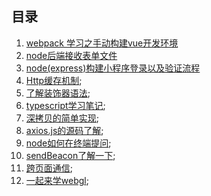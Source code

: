 ## 目录
1. [webpack 学习之手动构建vue开发环境](https://github.com/sansui-orz/blog/blob/master/articles/webpack%E6%89%8B%E5%8A%A8%E6%9E%84%E5%BB%BAVue%E5%BC%80%E5%8F%91%E7%8E%AF%E5%A2%83.md)
2. [node后端接收表单文件](https://github.com/sansui-orz/blog/blob/master/articles/node%E5%90%8E%E7%AB%AF%E6%8E%A5%E6%94%B6%E8%A1%A8%E5%8D%95%E6%96%87%E4%BB%B6.md)
3. [node(express)构建小程序登录以及验证流程](https://github.com/sansui-orz/blog/blob/master/articles/node(express)%E6%9E%84%E5%BB%BA%E5%B0%8F%E7%A8%8B%E5%BA%8F%E7%99%BB%E5%BD%95%E4%BB%A5%E5%8F%8A%E9%AA%8C%E8%AF%81%E6%B5%81%E7%A8%8B.md)
4. [Http缓存机制](./articles/Http缓存机制.md);
5. [了解装饰器语法](./articles/了解装饰器语法.md);
6. [typescript学习笔记](./articles/typescript学习笔记.md);
7. [深拷贝的简单实现](./articles/零碎/深拷贝的简单实现.md);
8. [axios.js的源码了解](./articles/零碎/阅读axios.js源码.md);
9. [node如何在终端提问](./articles/零碎/node如何在终端提问.md);
10. [sendBeacon了解一下](./articles/零碎/sendBeacon了解一下.md);
11. [跨页面通信](./articles/多个tab页之间通信.md);
12. [一起来学webgl](./articles/webgl);